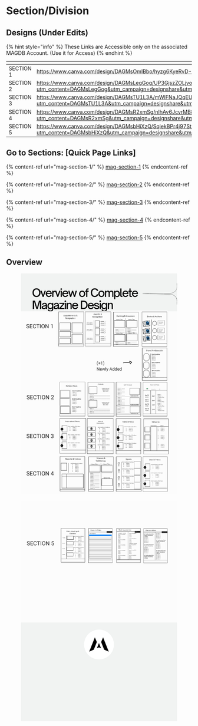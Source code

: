 # Section/Division

## Designs (Under Edits)

{% hint style="info" %}
These Links are Accessible only on the associated MAGDB Account. (Use it for Access)
{% endhint %}

<table data-view="cards"><thead><tr><th></th><th></th><th data-hidden data-card-target data-type="content-ref"></th><th data-hidden data-card-cover data-type="files"></th></tr></thead><tbody><tr><td>SECTION 1</td><td><a href="https://www.canva.com/design/DAGMsOmIBbo/hyzg6KyeRvD-LSiHdejFWg/edit">https://www.canva.com/design/DAGMsOmIBbo/hyzg6KyeRvD-LSiHdejFWg/edit</a></td><td><a href="https://www.canva.com/design/DAFqXHg6y3Q/ihhZ--csEboY22OKPi12Xw/edit">https://www.canva.com/design/DAFqXHg6y3Q/ihhZ--csEboY22OKPi12Xw/edit</a></td><td><a href="../.gitbook/assets/20231111_211232_0000.png">20231111_211232_0000.png</a></td></tr><tr><td>SECTION 2</td><td><a href="https://www.canva.com/design/DAGMsLegGog/UP3GjszZOLjvoYatlcK7qQ/edit?utm_content=DAGMsLegGog&#x26;utm_campaign=designshare&#x26;utm_medium=link2&#x26;utm_source=sharebutton">https://www.canva.com/design/DAGMsLegGog/UP3GjszZOLjvoYatlcK7qQ/edit?utm_content=DAGMsLegGog&#x26;utm_campaign=designshare&#x26;utm_medium=link2&#x26;utm_source=sharebutton</a></td><td><a href="https://www.canva.com/design/DAFqXffQlkc/lZdbACrSVnOdwAj0glBm8A/edit">https://www.canva.com/design/DAFqXffQlkc/lZdbACrSVnOdwAj0glBm8A/edit</a></td><td><a href="../.gitbook/assets/20231111_211232_0000.png">20231111_211232_0000.png</a></td></tr><tr><td>SECTION 3</td><td><a href="https://www.canva.com/design/DAGMsTU1L3A/mWIFNaJQqEUDytlQmDS8fQ/edit?utm_content=DAGMsTU1L3A&#x26;utm_campaign=designshare&#x26;utm_medium=link2&#x26;utm_source=sharebutton">https://www.canva.com/design/DAGMsTU1L3A/mWIFNaJQqEUDytlQmDS8fQ/edit?utm_content=DAGMsTU1L3A&#x26;utm_campaign=designshare&#x26;utm_medium=link2&#x26;utm_source=sharebutton</a></td><td><a href="https://www.canva.com/design/DAFqXb7WeV0/mI1r9Js7d247xdDi27xDqA/edit">https://www.canva.com/design/DAFqXb7WeV0/mI1r9Js7d247xdDi27xDqA/edit</a></td><td><a href="../.gitbook/assets/20231111_211232_0000.png">20231111_211232_0000.png</a></td></tr><tr><td>SECTION 4</td><td><a href="https://www.canva.com/design/DAGMsR2xmSg/nIhAv6JcvrMB80GO_r4Dgw/edit?utm_content=DAGMsR2xmSg&#x26;utm_campaign=designshare&#x26;utm_medium=link2&#x26;utm_source=sharebutton">https://www.canva.com/design/DAGMsR2xmSg/nIhAv6JcvrMB80GO_r4Dgw/edit?utm_content=DAGMsR2xmSg&#x26;utm_campaign=designshare&#x26;utm_medium=link2&#x26;utm_source=sharebutton</a></td><td><a href="https://www.canva.com/design/DAFqXQZvu64/FUjGpEQcy-hupzBxVYb7zw/edit">https://www.canva.com/design/DAFqXQZvu64/FUjGpEQcy-hupzBxVYb7zw/edit</a></td><td><a href="../.gitbook/assets/20231111_211232_0000.png">20231111_211232_0000.png</a></td></tr><tr><td>SECTION 5</td><td><a href="https://www.canva.com/design/DAGMsbHiXzQ/SqiekBPr4j97StDC2-Co1g/edit?utm_content=DAGMsbHiXzQ&#x26;utm_campaign=designshare&#x26;utm_medium=link2&#x26;utm_source=sharebutton">https://www.canva.com/design/DAGMsbHiXzQ/SqiekBPr4j97StDC2-Co1g/edit?utm_content=DAGMsbHiXzQ&#x26;utm_campaign=designshare&#x26;utm_medium=link2&#x26;utm_source=sharebutton</a></td><td><a href="https://www.canva.com/design/DAFqXVYQxO0/kY8ThZ--SHA2GILZO-2UfA/edit">https://www.canva.com/design/DAFqXVYQxO0/kY8ThZ--SHA2GILZO-2UfA/edit</a></td><td><a href="../.gitbook/assets/20231111_211232_0000.png">20231111_211232_0000.png</a></td></tr></tbody></table>

## Go to Sections: \[Quick Page Links]

{% content-ref url="mag-section-1/" %}
[mag-section-1](mag-section-1/)
{% endcontent-ref %}

{% content-ref url="mag-section-2/" %}
[mag-section-2](mag-section-2/)
{% endcontent-ref %}

{% content-ref url="mag-section-3/" %}
[mag-section-3](mag-section-3/)
{% endcontent-ref %}

{% content-ref url="mag-section-4/" %}
[mag-section-4](mag-section-4/)
{% endcontent-ref %}

{% content-ref url="mag-section-5/" %}
[mag-section-5](mag-section-5/)
{% endcontent-ref %}

## Overview

<figure><img src="../.gitbook/assets/Overview 1.jpg" alt=""><figcaption></figcaption></figure>

<figure><img src="../.gitbook/assets/Overview 2.jpg" alt=""><figcaption></figcaption></figure>
